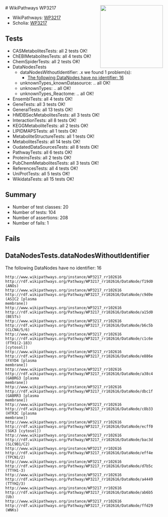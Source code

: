 <img style="float: right; width: 200px" src="https://upload.wikimedia.org/wikipedia/commons/thumb/8/83/Wplogo_with_text_500.png/640px-Wplogo_with_text_500.png" />
# WikiPathways WP3217

* WikiPathways: [WP3217](https://new.wikipathways.org/pathways/WP3217)
* Scholia: [WP3217](https://scholia.toolforge.org/wikipathways/WP3217)
## Tests
* CASMetabolitesTests: all 2 tests OK!
* ChEBIMetabolitesTests: all 4 tests OK!
* ChemSpiderTests: all 2 tests OK!
* DataNodesTests
    * dataNodesWithoutIdentifier: .x we found 1 problem(s):
        * [The following DataNodes have no identifier: 16](#8792c496)
    * unknownTypes_knownDatasource: .. all OK!
    * unknownTypes: .. all OK!
    * unknownTypes_Reactome: .. all OK!
* EnsemblTests: all 4 tests OK!
* GeneTests: all 3 tests OK!
* GeneralTests: all 13 tests OK!
* HMDBSecMetabolitesTests: all 3 tests OK!
* InteractionTests: all 8 tests OK!
* KEGGMetaboliteTests: all 2 tests OK!
* LIPIDMAPSTests: all 1 tests OK!
* MetaboliteStructureTests: all 1 tests OK!
* MetabolitesTests: all 14 tests OK!
* OudatedDataSourcesTests: all 8 tests OK!
* PathwayTests: all 6 tests OK!
* ProteinsTests: all 2 tests OK!
* PubChemMetabolitesTests: all 3 tests OK!
* ReferencesTests: all 4 tests OK!
* UniProtTests: all 5 tests OK!
* WikidataTests: all 15 tests OK!


## Summary

* Number of test classes: 20
* Number of tests: 104
* Number of assertions: 208
* Number of fails: 1

## Fails

<a name="8792c496" />

## DataNodesTests.dataNodesWithoutIdentifier

The following DataNodes have no identifier: 16
```
http://www.wikipathways.org/instance/WP3217_rr102616 http://rdf.wikipathways.org/Pathway/WP3217_rr102616/DataNode/f19d0 (ANOs)
http://www.wikipathways.org/instance/WP3217_rr102616 http://rdf.wikipathways.org/Pathway/WP3217_rr102616/DataNode/c9d0e (ASIC2 [plasma
membrane])
http://www.wikipathways.org/instance/WP3217_rr102616 http://rdf.wikipathways.org/Pathway/WP3217_rr102616/DataNode/a15d0 (BESTs)
http://www.wikipathways.org/instance/WP3217_rr102616 http://rdf.wikipathways.org/Pathway/WP3217_rr102616/DataNode/b6c5b (CLCN4/5/6)
http://www.wikipathways.org/instance/WP3217_rr102616 http://rdf.wikipathways.org/Pathway/WP3217_rr102616/DataNode/c1c6e (FTH1(2-183)
[cytosol])
http://www.wikipathways.org/instance/WP3217_rr102616 http://rdf.wikipathways.org/Pathway/WP3217_rr102616/DataNode/e886e (FXYD4 [plasma
membrane])
http://www.wikipathways.org/instance/WP3217_rr102616 http://rdf.wikipathways.org/Pathway/WP3217_rr102616/DataNode/a38c4 (GABRG3 [plasma
membrane])
http://www.wikipathways.org/instance/WP3217_rr102616 http://rdf.wikipathways.org/Pathway/WP3217_rr102616/DataNode/dbc1f (GABRR3 [plasma
membrane])
http://www.wikipathways.org/instance/WP3217_rr102616 http://rdf.wikipathways.org/Pathway/WP3217_rr102616/DataNode/c8b33 (HTR3C [plasma
membrane])
http://www.wikipathways.org/instance/WP3217_rr102616 http://rdf.wikipathways.org/Pathway/WP3217_rr102616/DataNode/ecff0 (SGK3 [cytosol])
http://www.wikipathways.org/instance/WP3217_rr102616 http://rdf.wikipathways.org/Pathway/WP3217_rr102616/DataNode/bac3d (SLC9B1/C2)
http://www.wikipathways.org/instance/WP3217_rr102616 http://rdf.wikipathways.org/Pathway/WP3217_rr102616/DataNode/eff4e (TPCN1/2)
http://www.wikipathways.org/instance/WP3217_rr102616 http://rdf.wikipathways.org/Pathway/WP3217_rr102616/DataNode/d7b5c (TTYH1-3)
http://www.wikipathways.org/instance/WP3217_rr102616 http://rdf.wikipathways.org/Pathway/WP3217_rr102616/DataNode/a4449 (TTYH2/3)
http://www.wikipathways.org/instance/WP3217_rr102616 http://rdf.wikipathways.org/Pathway/WP3217_rr102616/DataNode/ab6b5 (Ub)
http://www.wikipathways.org/instance/WP3217_rr102616 http://rdf.wikipathways.org/Pathway/WP3217_rr102616/DataNode/ffd29 (WNKs)
```

